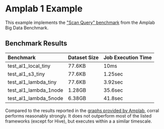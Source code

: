 # Amplab 1 Example

This example implements the ["Scan Query" benchmark](https://amplab.cs.berkeley.edu/benchmark/#query1) from the Amplab Big Data Benchmark.

## Benchmark Results

| Benchmark             | Dataset Size | Job Execution Time |
|:----------------------|:-------------|:-------------------|
| test_al1_local_tiny   | 77.6KB       | 10ms               |
| test_al1_s3_tiny      | 77.6KB       | 1.25sec            |
| test_al1_lambda_tiny  | 77.6KB       | 3.92sec            |
| test_al1_lambda_1node | 1.28GB       | 35.6sec            |
| test_al1_lambda_5node | 6.38GB       | 41.8sec            |

Compared to the results reported in the [graphs provided by Amplab](https://amplab.cs.berkeley.edu/benchmark/#query1), corral performs reasonably strongly. It does not outperform most of the listed frameworks (except for Hive), but executes within a a similar timescale.
